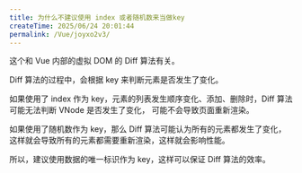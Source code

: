 ```yaml
---
title: 为什么不建议使用 index 或者随机数来当做key
createTime: 2025/06/24 20:01:44
permalink: /Vue/joyxo2v3/
---
```


这个和 Vue 内部的虚拟 DOM 的 Diff 算法有关。

Diff 算法的过程中，会根据 key 来判断元素是否发生了变化。

如果使用了 index 作为 key，元素的列表发生顺序变化、添加、删除时，Diff 算法可能无法判断 VNode 是否发生了变化， 可能不会导致页面重新渲染。

如果使用了随机数作为 key，那么 Diff 算法可能认为所有的元素都发生了变化，这样就会导致所有的元素都需要重新渲染，这样就会影响性能。

所以，建议使用数据的唯一标识作为 key，这样可以保证 Diff 算法的效率。

